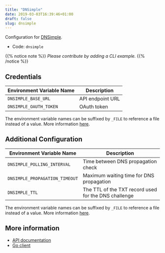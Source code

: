 ```yaml
---
title: "DNSimple"
date: 2019-03-03T16:39:46+01:00
draft: false
slug: dnsimple
---
```


<!-- THIS DOCUMENTATION IS AUTO-GENERATED. PLEASE DO NOT EDIT. -->
<!-- providers/dns/dnsimple/dnsimple.toml -->
<!-- THIS DOCUMENTATION IS AUTO-GENERATED. PLEASE DO NOT EDIT. -->


Configuration for [DNSimple](https://dnsimple.com/).


<!--more-->

- Code: `dnsimple`

{{% notice note %}}
_Please contribute by adding a CLI example._
{{% /notice %}}




## Credentials

| Environment Variable Name | Description |
|-----------------------|-------------|
| `DNSIMPLE_BASE_URL` | API endpoint URL |
| `DNSIMPLE_OAUTH_TOKEN` | OAuth token |

The environment variable names can be suffixed by `_FILE` to reference a file instead of a value.
More information [here](/lego/dns/#configuration-and-credentials).


## Additional Configuration

| Environment Variable Name | Description |
|--------------------------------|-------------|
| `DNSIMPLE_POLLING_INTERVAL` | Time between DNS propagation check |
| `DNSIMPLE_PROPAGATION_TIMEOUT` | Maximum waiting time for DNS propagation |
| `DNSIMPLE_TTL` | The TTL of the TXT record used for the DNS challenge |

The environment variable names can be suffixed by `_FILE` to reference a file instead of a value.
More information [here](/lego/dns/#configuration-and-credentials).




## More information

- [API documentation](https://developer.dnsimple.com/v2/)
- [Go client](https://github.com/dnsimple/dnsimple-go)

<!-- THIS DOCUMENTATION IS AUTO-GENERATED. PLEASE DO NOT EDIT. -->
<!-- providers/dns/dnsimple/dnsimple.toml -->
<!-- THIS DOCUMENTATION IS AUTO-GENERATED. PLEASE DO NOT EDIT. -->
